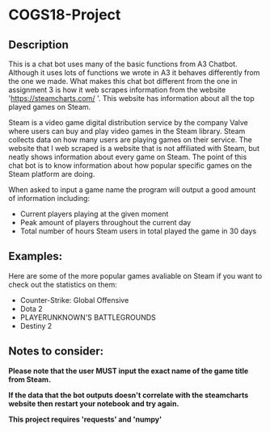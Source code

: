 # COGS18-Project
## Description
This is a chat bot uses many of the basic functions from A3 Chatbot. Although it uses lots of functions we wrote in A3 it behaves differently from the one we made. What makes this chat bot different from the one in assignment 3 is how it web scrapes information from the website 'https://steamcharts.com/ '. This website has information about all the top played games on Steam. 

Steam is a video game digital distribution service by the company Valve where users can buy and play video games in the Steam library. Steam collects data on how many users are playing games on their service. The website that I web scraped is a website that is not affiliated with Steam, but neatly shows information about every game on Steam. The point of this chat bot is to know information about how popular specific games on the Steam platform are doing.

When asked to input a game name the program will output a good amount of information including:
- Current players playing at the given moment
- Peak amount of players throughout the current day
- Total number of hours Steam users in total played the game in 30 days

## Examples:
Here are some of the more popular games avaliable on Steam if you want to check out the statistics on them:

- Counter-Strike: Global Offensive
- Dota 2
- PLAYERUNKNOWN'S BATTLEGROUNDS
- Destiny 2

## Notes to consider:
**Please note that the user MUST input the exact name of the game title from Steam.**

**If the data that the bot outputs doesn't correlate with the steamcharts website then restart your notebook and try again.**

**This project requires 'requests' and 'numpy'**
